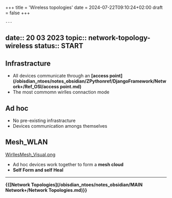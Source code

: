 +++
title = 'Wireless topologies'
date = 2024-07-22T09:10:24+02:00
draft = false
+++

    ---
date:: 20 03 2023
topic:: network-topology-wireless
status:: START
---
 
## Infrastracture

- All devices communicate through an **[access point](/obisdian_ntoes/notes_obsidian/ZPythonref/DjangoFramework/Network+/Ref_OSI/access point.md)**
- The most commomn wirlles connaction mode
$$ $$
## Ad hoc 
- No pre-existing infrastracture
- Devices communication amongs themselves
$$  $$
## Mesh_WLAN
[WirllesMesh_Visual.png](/static/WirllesMesh_Visual.png)
- Ad hoc devices work together to form a **mesh cloud**
- **Self Form and self Heal**

--- 
**{{[Network Topologies](/obisdian_ntoes/notes_obsidian/MAIN Network+/Network Topologies.md)}}**